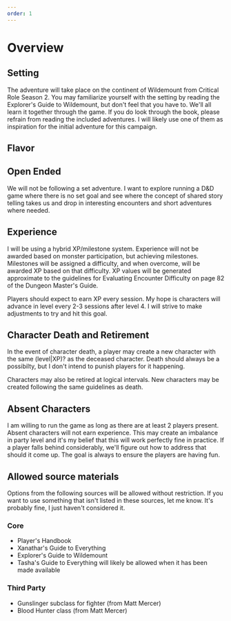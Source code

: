 ```yaml
---
order: 1
---
```


# Overview


## Setting

The adventure will take place on the continent of Wildemount from Critical Role Season 2. You may familiarize yourself with the setting by reading the Explorer's Guide to Wildemount, but don't feel that you have to. We'll all learn it together through the game. If you do look through the book, please refrain from reading the included adventures. I will likely use one of them as inspiration for the initial adventure for this campaign.

## Flavor

## Open Ended

We will not be following a set adventure. I want to explore running a D&D game where there is no set goal and see where the concept of shared story telling takes us and drop in interesting encounters and short adventures where needed.

## Experience

I will be using a hybrid XP/milestone system. Experience will not be awarded based on monster participation, but achieving milestones. Milestones will be assigned a difficulty, and when overcome, will be awarded XP based on that difficulty. XP values will be generated approximate to the guidelines for Evaluating Encounter Difficulty on page 82 of the Dungeon Master's Guide.

Players should expect to earn XP every session. My hope is characters will advance in level every 2-3 sessions after level 4. I will strive to make adjustments to try and hit this goal.

## Character Death and Retirement

In the event of character death, a player may create a new character with the same (level|XP)? as the deceased character. Death should always be a possibilty, but I don't intend to punish players for it happening.

Characters may also be retired at logical intervals. New characters may be created following the same guidelines as death.

## Absent Characters

I am willing to run the game as long as there are at least 2 players present. Absent characters will not earn experience. This may create an imbalance in party level and it's my belief that this will work perfectly fine in practice. If a player falls behind considerably, we'll figure out how to address that should it come up. The goal is always to ensure the players are having fun.

## Allowed source materials

Options from the following sources will be allowed without restriction. If you want to use something that isn't listed in these sources, let me know. It's probably fine, I just haven't considered it.

### Core

* Player's Handbook
* Xanathar's Guide to Everything
* Explorer's Guide to Wildemount
* Tasha's Guide to Everything will likely be allowed when it has been made available

### Third Party

* Gunslinger subclass for fighter (from Matt Mercer)
* Blood Hunter class (from Matt Mercer)
